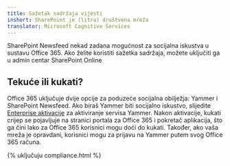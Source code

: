 ```yaml
---
title: Sažetak sadržaja vijesti
inshort: SharePoint je (litra) društvena mreža
translator: Microsoft Cognitive Services
---
```



SharePoint Newsfeed nekad zadana mogućnost za socijalna iskustva u sustavu Office 365. Ako želite koristiti sažetka sadržaja, možete uključiti ga u admin centar SharePoint Online

## Tekuće ili kukati?
Office 365 uključuje dvije opcije za poduzeće socijalna obilježja: Yammer i SharePoint Newsfeed. Ako biraš Yammer biti socijalno iskustvo, slijedite [Enterprise aktivacije](https://support.office.com/en-us/article/Enterprise-Activation-process-4f924c74-87d2-49d0-a4f6-cba3ce2b0e7c) za aktiviranje servisa Yammer. Nakon aktivacije, kukati crijep se pojavljuje na stranici portala za Office 365 i pokretač aplikacija, što ga čini lako za Office 365 korisnici mogu doći do kukati. Također, ako vaša mreža je opravdani, korisnici mogu za prijavu na Yammer putem svog Office 365 računa.

{% uključuju compliance.html %}

